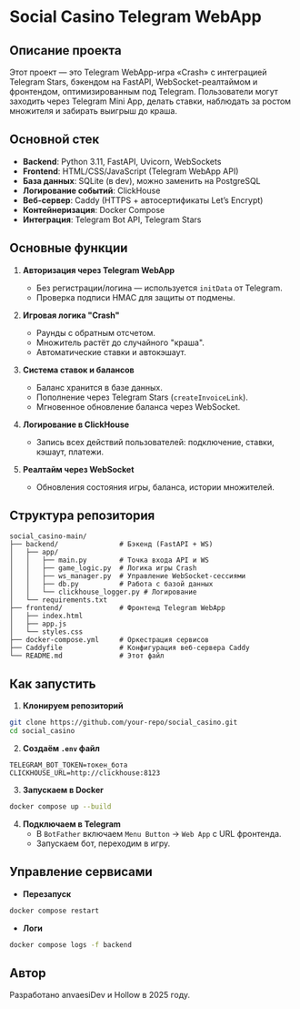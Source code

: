 # Social Casino Telegram WebApp

## Описание проекта
Этот проект — это Telegram WebApp-игра «Crash» с интеграцией Telegram Stars, бэкендом на FastAPI, WebSocket-реалтаймом и фронтендом, оптимизированным под Telegram. Пользователи могут заходить через Telegram Mini App, делать ставки, наблюдать за ростом множителя и забирать выигрыш до краша.

## Основной стек
- **Backend**: Python 3.11, FastAPI, Uvicorn, WebSockets
- **Frontend**: HTML/CSS/JavaScript (Telegram WebApp API)
- **База данных**: SQLite (в dev), можно заменить на PostgreSQL
- **Логирование событий**: ClickHouse
- **Веб-сервер**: Caddy (HTTPS + автосертификаты Let’s Encrypt)
- **Контейнеризация**: Docker Compose
- **Интеграция**: Telegram Bot API, Telegram Stars

## Основные функции
1. **Авторизация через Telegram WebApp**
   - Без регистрации/логина — используется `initData` от Telegram.
   - Проверка подписи HMAC для защиты от подмены.

2. **Игровая логика "Crash"**
   - Раунды с обратным отсчетом.
   - Множитель растёт до случайного "краша".
   - Автоматические ставки и автокэшаут.

3. **Система ставок и балансов**
   - Баланс хранится в базе данных.
   - Пополнение через Telegram Stars (`createInvoiceLink`).
   - Мгновенное обновление баланса через WebSocket.

4. **Логирование в ClickHouse**
   - Запись всех действий пользователей: подключение, ставки, кэшаут, платежи.

5. **Реалтайм через WebSocket**
   - Обновления состояния игры, баланса, истории множителей.

## Структура репозитория
```
social_casino-main/
├── backend/               # Бэкенд (FastAPI + WS)
│   ├── app/
│   │   ├── main.py        # Точка входа API и WS
│   │   ├── game_logic.py  # Логика игры Crash
│   │   ├── ws_manager.py  # Управление WebSocket-сессиями
│   │   ├── db.py          # Работа с базой данных
│   │   └── clickhouse_logger.py # Логирование
│   └── requirements.txt
├── frontend/              # Фронтенд Telegram WebApp
│   ├── index.html
│   ├── app.js
│   └── styles.css
├── docker-compose.yml     # Оркестрация сервисов
├── Caddyfile              # Конфигурация веб-сервера Caddy
└── README.md              # Этот файл
```

## Как запустить
1. **Клонируем репозиторий**
```bash
git clone https://github.com/your-repo/social_casino.git
cd social_casino
```

2. **Создаём `.env` файл**
```env
TELEGRAM_BOT_TOKEN=токен_бота
CLICKHOUSE_URL=http://clickhouse:8123
```

3. **Запускаем в Docker**
```bash
docker compose up --build
```

4. **Подключаем в Telegram**
   - В `BotFather` включаем `Menu Button` → `Web App` с URL фронтенда.
   - Запускаем бот, переходим в игру.

## Управление сервисами
- **Перезапуск**
```bash
docker compose restart
```
- **Логи**
```bash
docker compose logs -f backend
```

## Автор
Разработано anvaesiDev и Hollow в 2025 году.
